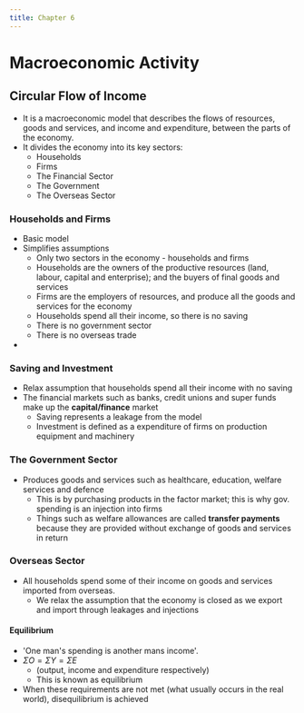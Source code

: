 ```yaml
---
title: Chapter 6
---
```


# Macroeconomic Activity
## Circular Flow of Income
- It is a macroeconomic model that describes the flows of resources, goods and services, and income and expenditure, between the parts of the economy.
- It divides the economy into its key sectors:
	- Households
	- Firms
	- The Financial Sector
	- The Government
	- The Overseas Sector

### Households and Firms
- Basic model
- Simplifies assumptions
	- Only two sectors in the economy - households and firms
	- Households are the owners of the productive resources (land, labour, capital and enterprise); and the buyers of final goods and services
	- Firms are the employers of resources, and produce all the goods and services for the economy
	- Households spend all their income, so there is no saving
	- There is no government sector
	- There is no overseas trade
- 
  
### Saving and Investment
- Relax assumption that households spend all their income with no saving
- The financial markets such as banks, credit unions and super funds make up the **capital/finance** market
	- Saving represents a leakage from the model
	- Investment is defined as a expenditure of firms on production equipment and machinery

### The Government Sector
- Produces goods and services such as healthcare, education, welfare services and defence
	- This is by purchasing products in the factor market; this is why gov. spending is an injection into firms
	- Things such as welfare allowances are called **transfer payments** because they are provided without exchange of goods and services in return

### Overseas Sector
- All households spend some of their income on goods and services imported from overseas.
	- We relax the assumption that the economy is closed as we export and import through leakages and injections

#### Equilibrium
- 'One man's spending is another mans income'.
- $\Sigma O = \Sigma Y = \Sigma E$
	- (output, income and expenditure respectively)
	- This is known as equilibrium
- When these requirements are not met (what usually occurs in the real world), disequilibrium is achieved









